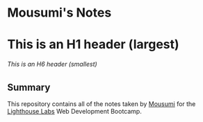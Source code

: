 # Mousumi's Notes
# This is an H1 header (largest)
###### This is an H6 header (smallest)
## Summary 

This repository contains all of the notes taken by [Mousumi](https://github.com/MousumiDutta136) for the [Lighthouse Labs](https://www.lighthouselabs.ca/) Web Development Bootcamp.
